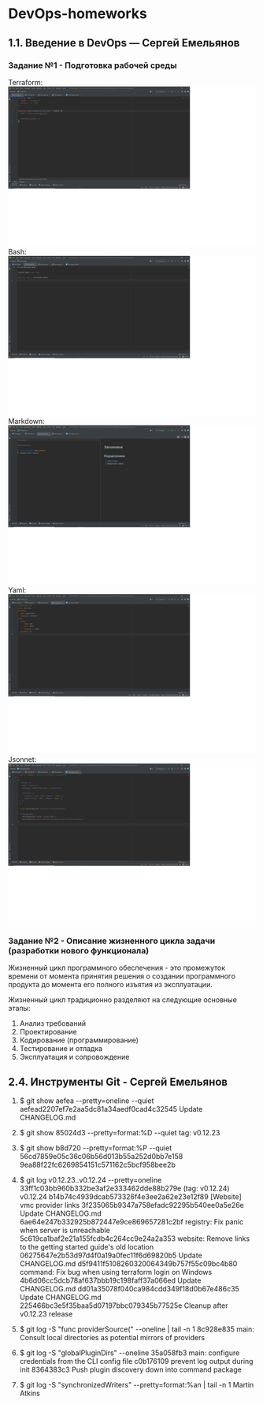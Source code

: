 # DevOps-homeworks
1.1. Введение в DevOps — Сергей Емельянов
-----------------------------------------
### Задание №1 - Подготовка рабочей среды

Terraform:
![alt text](https://github.com/Sergey81128552/DevOps-homeworks/blob/main/Terraform.jpg "Terraform")
Bash:
![alt text](https://github.com/Sergey81128552/DevOps-homeworks/blob/main/Bash.jpg "Bash")
Markdown:
![alt text](https://github.com/Sergey81128552/DevOps-homeworks/blob/main/Markdown.jpg "Markdown")
Yaml:
![alt text](https://github.com/Sergey81128552/DevOps-homeworks/blob/main/Yaml.jpg "Yaml")
Jsonnet:
![alt text](https://github.com/Sergey81128552/DevOps-homeworks/blob/main/Jsonnet.jpg "Jsonnet")

### Задание №2 - Описание жизненного цикла задачи (разработки нового функционала)
Жизненный цикл программного обеспечения - это промежуток времени от момента принятия решения о создании программного продукта до момента его полного изъятия из эксплуатации.

Жизненный цикл традиционно разделяют на следующие основные этапы:
1. Анализ требований
2. Проектирование
3. Кодирование (программирование)
4. Тестирование и отладка
5. Эксплуатация и сопровождение

2.4. Инструменты Git - Сергей Емельянов
--------------------------------------------

1. $ git show aefea --pretty=oneline --quiet
aefead2207ef7e2aa5dc81a34aedf0cad4c32545 Update CHANGELOG.md
	
2. $ git show 85024d3 --pretty=format:%D --quiet
tag: v0.12.23
	
3. $ git show b8d720 --pretty=format:%P --quiet
56cd7859e05c36c06b56d013b55a252d0bb7e158 9ea88f22fc6269854151c571162c5bcf958bee2b

4. $ git log v0.12.23..v0.12.24 --pretty=oneline
33ff1c03bb960b332be3af2e333462dde88b279e (tag: v0.12.24) v0.12.24
b14b74c4939dcab573326f4e3ee2a62e23e12f89 [Website] vmc provider links
3f235065b9347a758efadc92295b540ee0a5e26e Update CHANGELOG.md
6ae64e247b332925b872447e9ce869657281c2bf registry: Fix panic when server is unreachable
5c619ca1baf2e21a155fcdb4c264cc9e24a2a353 website: Remove links to the getting started guide's old location
06275647e2b53d97d4f0a19a0fec11f6d69820b5 Update CHANGELOG.md
d5f9411f5108260320064349b757f55c09bc4b80 command: Fix bug when using terraform login on Windows
4b6d06cc5dcb78af637bbb19c198faff37a066ed Update CHANGELOG.md
dd01a35078f040ca984cdd349f18d0b67e486c35 Update CHANGELOG.md
225466bc3e5f35baa5d07197bbc079345b77525e Cleanup after v0.12.23 release

5. $ git log -S "func providerSource(" --oneline | tail -n 1
8c928e835 main: Consult local directories as potential mirrors of providers

6. $ git log -S "globalPluginDirs" --oneline
35a058fb3 main: configure credentials from the CLI config file
c0b176109 prevent log output during init
8364383c3 Push plugin discovery down into command package

7. $ git log -S "synchronizedWriters" --pretty=format:%an | tail -n 1
Martin Atkins
